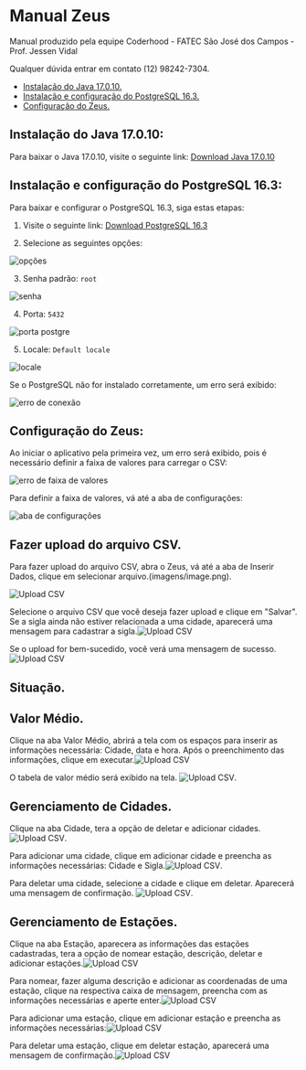# Manual Zeus

Manual produzido pela equipe Coderhood - FATEC São José dos Campos - Prof. Jessen Vidal

Qualquer dúvida entrar em contato (12) 98242-7304.


- [Instalação do Java 17.0.10.](#instalação-do-java-17010)
- [Instalação e configuração do PostgreSQL 16.3.](#instalação-e-configuração-do-postgresql-163)
- [Configuração do Zeus.](#configuração-do-zeus)

## Instalação do Java 17.0.10:

Para baixar o Java 17.0.10, visite o seguinte link: [Download Java 17.0.10](https://www.oracle.com/java/technologies/javase/jdk17-archive-downloads.html)

## Instalação e configuração do PostgreSQL 16.3:

Para baixar e configurar o PostgreSQL 16.3, siga estas etapas:

1. Visite o seguinte link: [Download PostgreSQL 16.3](https://www.enterprisedb.com/downloads/postgres-postgresql-downloads)

2. Selecione as seguintes opções:

![opções](../imagens/00%20-%20Instalação_PostegreSQL.png)

3. Senha padrão: `root`

![senha](../imagens/01%20-%20Instalação_PostegreSQL.png)

4. Porta: `5432`

![porta postgre](../imagens/03%20-%20Instalação_PostegreSQL.png)

5. Locale: `Default locale`

![locale](../imagens/02%20-%20Instalação_PostegreSQL.png)

Se o PostgreSQL não for instalado corretamente, um erro será exibido:

![erro de conexão](../imagens/04%20-%20Instalação_PostegreSQL.png)

## Configuração do Zeus:

Ao iniciar o aplicativo pela primeira vez, um erro será exibido, pois é necessário definir a faixa de valores para carregar o CSV:

![erro de faixa de valores](../imagens/05%20-%20Instalação_PostegreSQL.png)

Para definir a faixa de valores, vá até a aba de configurações:

![aba de configurações](../imagens/06%20-%20Instalação_PostegreSQL.png)

## Fazer upload do arquivo CSV.

Para fazer upload do arquivo CSV, abra o Zeus, vá até a aba de Inserir Dados, clique em selecionar arquivo.(imagens/image.png).

![Upload CSV](../imagens/image.png)

Selecione o arquivo CSV que você deseja fazer upload e clique em "Salvar".
Se a sigla ainda não estiver relacionada a uma cidade, aparecerá uma mensagem para cadastrar a sigla.![Upload CSV](../imagens/image-3.png)

Se o upload for bem-sucedido, você verá uma mensagem de sucesso.![Upload CSV](../imagens/image-2.png)

## Situação.

## Valor Médio.

Clique na aba Valor Médio, abrirá a tela com os espaços para inserir as informações necessária: Cidade, data e hora.
Após o preenchimento das informações, clique em executar.![Upload CSV](../imagens/image-6.png)

O tabela de valor médio será exibido na tela.
![Upload CSV](../imagens/image-8.png).

## Gerenciamento de Cidades.

Clique na aba Cidade, tera a opção de deletar e adicionar cidades.![Upload CSV](../imagens/image-12.png).

Para adicionar uma cidade, clique em adicionar cidade e preencha as informações necessárias: Cidade e Sigla.![Upload CSV](../imagens/image-13.png).

Para deletar uma cidade, selecione a cidade e clique em deletar. Aparecerá uma mensagem de confirmação.
![Upload CSV](../imagens/image-14.png).

## Gerenciamento de Estações.

Clique na aba Estação, aparecera as informações das estações cadastradas, tera a opção de nomear estação, descrição, deletar e adicionar estações.![Upload CSV](../imagens/image-22.png)

Para nomear, fazer alguma descrição e adicionar as coordenadas de uma estação, clique na respectiva caixa de mensagem, preencha com as informações necessárias e aperte enter.![Upload CSV](../imagens/image-23.png)

Para adicionar uma estação, clique em adicionar estação e preencha as informações necessárias:![Upload CSV](../imagens/image-10.png)

Para deletar uma estação, clique em deletar estação, aparecerá uma mensagem de confirmação.![Upload CSV](../imagens/image-9.png)

